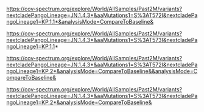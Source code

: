 
https://cov-spectrum.org/explore/World/AllSamples/Past2M/variants?nextcladePangoLineage=JN.1.4.3*&aaMutations1=S%3AT572I&nextcladePangoLineage1=KP.1.1*&analysisMode=CompareToBaseline&



https://cov-spectrum.org/explore/World/AllSamples/Past2M/variants?nextcladePangoLineage=JN.1.4.3*&aaMutations1=S%3AT573I&nextcladePangoLineage1=KP.1.1*



https://cov-spectrum.org/explore/World/AllSamples/Past2M/variants?nextcladePangoLineage=JN.1.4.3*&aaMutations1=S%3AT572I&nextcladePangoLineage1=KP.2*&analysisMode=CompareToBaseline&&analysisMode=CompareToBaseline&





https://cov-spectrum.org/explore/World/AllSamples/Past2M/variants?nextcladePangoLineage=JN.1.4.3*&aaMutations1=S%3AT573I&nextcladePangoLineage1=KP.2*&analysisMode=CompareToBaseline&














